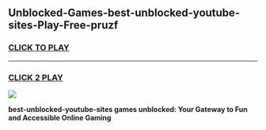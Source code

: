 
## Unblocked-Games-best-unblocked-youtube-sites-Play-Free-pruzf
<h3>
<a href="https://premium76.site?title=best-unblocked-youtube-sites&ref=12A">CLICK TO PLAY</a></h3>
<hr>

<h3>
<a href="https://premium76.site?title=best-unblocked-youtube-sites&ref=12A">CLICK 2 PLAY</a>
  
</h3>

<a href="https://premium76.site?title=best-unblocked-youtube-sites&ref=12A"><img src="https://clearcache.store/games.png"></a>


**best-unblocked-youtube-sites games unblocked: Your Gateway to Fun and Accessible Online Gaming**
